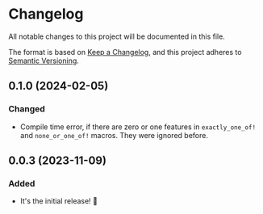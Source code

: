 # Changelog
All notable changes to this project will be documented in this file.

The format is based on [Keep a Changelog](https://keepachangelog.com/en/1.0.0/),
and this project adheres to [Semantic Versioning](https://semver.org/spec/v2.0.0.html).

## 0.1.0 (2024-02-05)

### Changed

- Compile time error, if there are zero or one features in `exactly_one_of!` and `none_or_one_of!` macros. They were ignored before.

## 0.0.3 (2023-11-09)

### Added

- It's the initial release! 🎉
